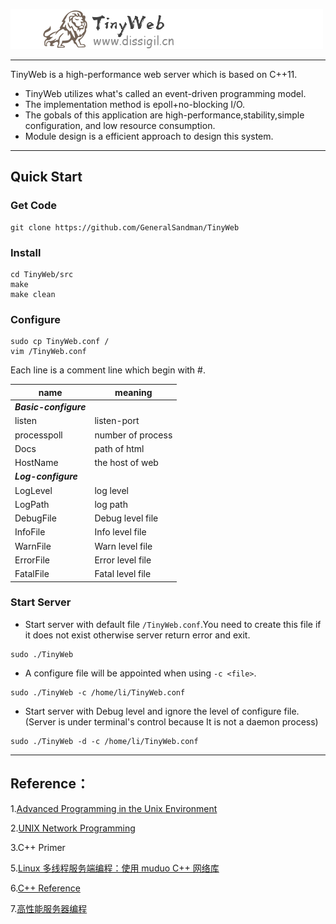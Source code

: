![](TinyWeb_logo.png)

----------------

TinyWeb is a high-performance web server which is based on C++11.

- TinyWeb utilizes what's called an event-driven programming model.
- The implementation method is epoll+no-blocking I/O.
- The gobals of this application are high-performance,stability,simple configuration,
and low resource consumption.
- Module design is a efficient approach to design this system.

---------------------

## Quick Start

### Get Code
```
git clone https://github.com/GeneralSandman/TinyWeb
```

### Install
```
cd TinyWeb/src
make
make clean
```

### Configure
```
sudo cp TinyWeb.conf /
vim /TinyWeb.conf
```

Each line is a comment line which begin with #.

|name|meaning|
|-|-|
|***Basic-configure***|
|listen|listen-port|
|processpoll|number of process|
|Docs|path of html|
|HostName|the host of web|
|***Log-configure***|
|LogLevel|log level|
|LogPath|log path|
|DebugFile|Debug level file|
|InfoFile|Info level file||
|WarnFile|Warn level file||
|ErrorFile|Error level file||
|FatalFile|Fatal level file||

### Start Server

- Start server with default file ```/TinyWeb.conf```.You need to create this file if it does not exist otherwise server return error and exit.

```
sudo ./TinyWeb
```

- A configure file will be appointed when using ```-c <file>```.

```
sudo ./TinyWeb -c /home/li/TinyWeb.conf
```

- Start server with Debug level and ignore the level of configure file.(Server is under terminal's control because It is not a daemon process)

```
sudo ./TinyWeb -d -c /home/li/TinyWeb.conf
```



--------------


## Reference：

1.[Advanced Programming in the Unix Environment](https://en.wikipedia.org/wiki/Advanced_Programming_in_the_Unix_Environment)

2.[UNIX Network Programming](https://en.wikipedia.org/wiki/UNIX_Network_Programming)

3.C++ Primer

5.[Linux 多线程服务端编程：使用 muduo C++ 网络库](https://github.com/chenshuo/documents)

6.[C++ Reference](http://en.cppreference.com/w/cpp)

7.[高性能服务器编程](http://blog.csdn.net/column/details/high-perf-network.html)

